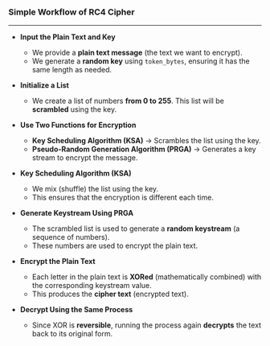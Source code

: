 ### **Simple Workflow of RC4 Cipher**  
---

- **Input the Plain Text and Key**  
   - We provide a **plain text message** (the text we want to encrypt).  
   - We generate a **random key** using `token_bytes`, ensuring it has the same length as needed.  

- **Initialize a List**  
   - We create a list of numbers **from 0 to 255**. This list will be **scrambled** using the key.  

- **Use Two Functions for Encryption**  
   - **Key Scheduling Algorithm (KSA)** → Scrambles the list using the key.  
   - **Pseudo-Random Generation Algorithm (PRGA)** → Generates a key stream to encrypt the message.  

- **Key Scheduling Algorithm (KSA)**  
   - We mix (shuffle) the list using the key.  
   - This ensures that the encryption is different each time.  

- **Generate Keystream Using PRGA**  
   - The scrambled list is used to generate a **random keystream** (a sequence of numbers).  
   - These numbers are used to encrypt the plain text.  

- **Encrypt the Plain Text**  
   - Each letter in the plain text is **XORed** (mathematically combined) with the corresponding keystream value.  
   - This produces the **cipher text** (encrypted text).  

- **Decrypt Using the Same Process**  
   - Since XOR is **reversible**, running the process again **decrypts** the text back to its original form.  
